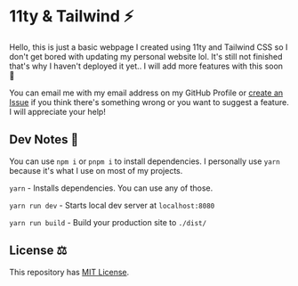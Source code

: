 # 11ty & Tailwind ⚡

Hello, this is just a basic webpage I created using 11ty and Tailwind CSS so I don't get bored with updating my personal website lol. It's still not finished that's why I haven't deployed it yet.. I will add more features with this soon 👀

You can email me with my email address on my GitHub Profile or [create an Issue](https://github.com/lancerossdev/eleventy-tailwind/issues/new) if you think there's something wrong or you want to suggest a feature. I will appreciate your help!

## Dev Notes 📝

You can use `npm i` or `pnpm i` to install dependencies. I personally use `yarn` because it's what I use on most of my projects.

`yarn` - Installs dependencies. You can use any of those.

`yarn run dev` - Starts local dev server at `localhost:8080`

`yarn run build` - Build your production site to `./dist/`

## License ⚖️

This repository has [MIT License](https://github.com/lancerossdev/eleventy-tailwind/blob/master/LICENSE).
